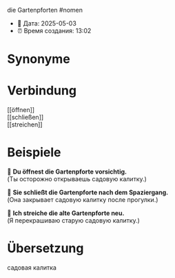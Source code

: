 die Gartenpforten
#nomen
- 📍 Дата: 2025-05-03
- ⏰ Время создания: 13:02
# Synonyme

# Verbindung 
[[öffnen]]  
[[schließen]]  
[[streichen]]
# Beispiele
🔹 **Du öffnest die Gartenpforte vorsichtig.**  
(Ты осторожно открываешь садовую калитку.)

🔹 **Sie schließt die Gartenpforte nach dem Spaziergang.**  
(Она закрывает садовую калитку после прогулки.)

🔹 **Ich streiche die alte Gartenpforte neu.**  
(Я перекрашиваю старую садовую калитку.)
# Übersetzung
садовая калитка